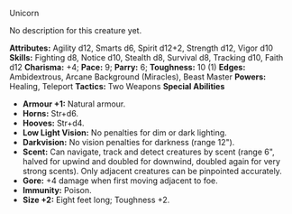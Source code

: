 Unicorn

No description for this creature yet.

**Attributes:** Agility d12, Smarts d6, Spirit d12+2, Strength d12,
Vigor d10
**Skills:** Fighting d8, Notice d10, Stealth d8, Survival d8, Tracking
d10, Faith d12
**Charisma:** +4; **Pace:** 9; **Parry:** 6; **Toughness:** 10 (1)
**Edges:** Ambidextrous, Arcane Background (Miracles), Beast Master
**Powers:** Healing, Teleport
**Tactics:** Two Weapons
**Special Abilities**
- **Armour +1:** Natural armour.
- **Horns:** Str+d6.
- **Hooves:** Str+d4.
- **Low Light Vision:** No penalties for dim or dark lighting.
- **Darkvision:** No vision penalties for darkness (range 12").
- **Scent:** Can navigate, track and detect creatures by scent (range
6", halved for upwind and doubled for downwind, doubled again for very
strong scents). Only adjacent creatures can be pinpointed accurately.
- **Gore:** +4 damage when first moving adjacent to foe.
- **Immunity:** Poison.
- **Size +2:** Eight feet long; Toughness +2.

